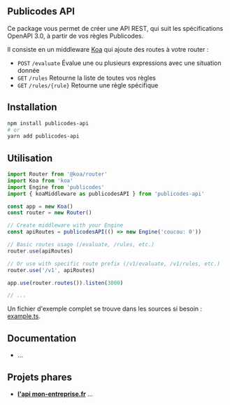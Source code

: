 ## Publicodes API

Ce package vous permet de créer une API REST, qui suit les spécifications OpenAPI 3.0, à partir de vos règles Publicodes.

Il consiste en un middleware [Koa](https://github.com/koajs/koa) qui ajoute des routes à votre router :

-   `POST` `/evaluate` Évalue une ou plusieurs expressions avec une situation donnée
-   `GET` `/rules` Retourne la liste de toutes vos règles
-   `GET` `/rules/{rule}` Retourne une règle spécifique

## Installation

```sh
npm install publicodes-api
# or
yarn add publicodes-api
```

## Utilisation

```ts
import Router from '@koa/router'
import Koa from 'koa'
import Engine from 'publicodes'
import { koaMiddleware as publicodesAPI } from 'publicodes-api'

const app = new Koa()
const router = new Router()

// Create middleware with your Engine
const apiRoutes = publicodesAPI(() => new Engine('coucou: 0'))

// Basic routes usage (/evaluate, /rules, etc.)
router.use(apiRoutes)

// Or use with specific route prefix (/v1/evaluate, /v1/rules, etc.)
router.use('/v1', apiRoutes)

app.use(router.routes()).listen(3000)

// ...
```

Un fichier d'exemple complet se trouve dans les sources si besoin : [example.ts](https://github.com/betagouv/publicodes/blob/master/packages/api/example.ts).

## Documentation

-   ...

## Projets phares

-   **[l'api mon-entreprise.fr](https://mon-entreprise.urssaf.fr/api)** ...
